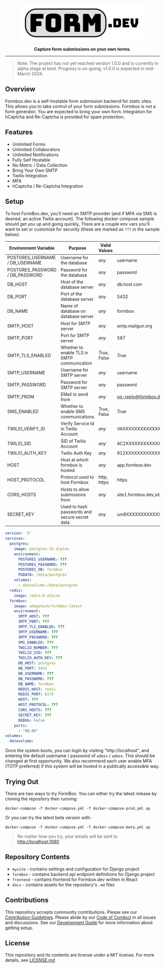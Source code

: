 <p align="center">
  <picture>
    <img alt="formbox logo" width="400" src="docs/logo.png">
  </picture>
</p>
<p align="center">
 <strong>Capture form submissions on your own terms.</strong>
</p>

---

> Note: The project has not yet reached version 1.0.0 and is currently 
> in alpha stage at best.  Progress is on-going, v1.0.0 is expected in
> mid-March 2024.

## Overview

Formbox.dev is a self-hostable form submission backend for static
sites.  This allows you to take control of your form submissions.
Formbox is not a form generator.  You are expected to bring your
own form.  Integration for hCaptcha and Re-Captcha is provided for
spam protection.

## Features

- Unlimited Forms
- Unlimited Collaborators
- Unlimited Notifications
- Fully Self Hostable
- No Metric / Data Collection
- Bring Your Own SMTP
- Twilio Integration
- MFA
- hCaptcha / Re-Captcha Integration

## Setup

To host FormBox.dev, you'll need an SMTP provider (and if MFA via SMS
is desired, an active Twilio account).  The following docker compose
sample should get you up and going quickly, There are a couple env vars
you'll want to set or customize for security (these are marked as `???`
in the sample below).

| Environment Variable            | Purpose                                       | Valid Values    | Example                             |
|---------------------------------|-----------------------------------------------|-----------------|-------------------------------------|
| POSTGRES_USERNAME / DB_USERNAME | Username for the database                     | *any*           | username                            |
| POSTGRES_PASSWORD / DB_PASSWORD | Password for the database                     | *any*           | password                            |
| DB_HOST                         | Host of the database server                   | *any*           | db.host.com                         |
| DB_PORT                         | Port of the database server                   | *any*           | 5432                                |
| DB_NAME                         | Name of database on database server           | *any*           | formbox                             |
| SMTP_HOST                       | Host for SMTP server                          | *any*           | smtp.mailgun.org                    |
| SMTP_PORT                       | Port for SMTP server                          | *any*           | 587                                 |
| SMTP_TLS_ENABLED                | Whether to enable TLS in SMTP communication   | *True*, *False* | True                                |
| SMTP_USERNAME                   | Username for SMTP server                      | *any*           | username                            |
| SMTP_PASSWORD                   | Password for SMTP server                      | *any*           | password                            |
| SMTP_FROM                       | EMail to send from                            | *any*           | no-reply@formbox.dev                |
| SMS_ENABLED                     | Whether to enable SMS communications          | *True*, *False* | True                                |
| TWILIO_VERIFY_ID                | Verify Service Id in Twilio Account           | *any*           | VAXXXXXXXXXXXXXXXXXXXXXXXXXXXXXXXX  |
| TWILIO_SID                      | SID of Twilio Account                         | *any*           | AC2XXXXXXXXXXXXXXXXXXXXXXXXXXXXXXX  |
| TWILIO_AUTH_KEY                 | Twilio Auth Key                               | *any*           | 912XXXXXXXXXXXXXXXXXXXXXXXXXXXXX    |
| HOST                            | Host at which formbox is hosted               | *any*           | app.formbox.dev                     |
| HOST_PROTOCOL                   | Protocol used to host Formbox                 | *http*, *https* | https                               |
| CORS_HOSTS                      | Hosts to allow submissions from               | *any*           | site1.formbox.dev,site2.formbox.dev |
| SECRET_KEY                      | Used to hash passwords and secure secret data | *any*           | um8XXXXXXXXXXXXXXXXXXXXXXXXXXXXXXXX |

```yaml
version: '3'
services:
  postgres:
    image: postgres:16-alpine
    environment:
      POSTGRES_USERNAME: ???
      POSTGRES_PASSWORD: ???
      POSTGRES_DB: formbox
      PGDATA: /data/postgres
    volumes:
      - datavolume:/data/postgres
  redis:
    image: redis:6-alpine
  formbox:
    image: adagotech/formbox:latest
    environment:
      SMTP_HOST: ???
      SMTP_PORT: ???
      SMTP_TLS_ENABLED: ???
      SMTP_USERNAME: ???
      SMTP_PASSWORD: ???
      SMS_ENABLED: ???
      TWILIO_NUMBER: ???
      TWILIO_SID: ???
      TWILIO_AUTH_KEY: ???
      DB_HOST: postgres
      DB_PORT: 5432
      DB_USERNAME: ???
      DB_PASSWORD: ???
      DB_NAME: formbox
      REDIS_HOST: redis
      REDIS_PORT: 6379
      HOST: ???
      HOST_PROTOCOL: ???
      CORS_HOSTS: ???
      SECRET_KEY: ???
      DEBUG: False
    ports:
      - "80:80"
volumes:
  datavolume:
```

Once the system boots, you can login by visiting "http://localhost",
and entering the default username / password of `admin` / `admin`.
This should be changed at first opportunity.  We also recommend each
user enable MFA (TOTP preferred) if this system will be hosted in a
publically accessible way.

## Trying Out

There are two ways to try FormBox.  You can either try the latest release
by cloning the repository then running:

```
docker-compose -f docker-compose.yml -f docker-compose-prod.yml up
```

Or you can try the latest beta version with:

```
docker-compose -f docker-compose.yml -f docker-compose-beta.yml up
```

> No matter how you try, your emails will be sent to [http://localhost:1080](http://localhost:1080)

## Repository Contents

- `mysite` - contains settings and configuration for Django project
- `formbox` - contains backend api endpoint definitions for Django project
- `frontend` - contains frontend for Formbox.dev written in React
- `docs` - contains assets for the repository's `.md` files

## Contributions

This repository accepts community contributions. Please see our 
[Contribution Guidelines](CONTRIBUTING.md). Please abide by our 
[Code of Conduct](CODE_OF_CONDUCT.md) in all issues and discussions.  See our
[Development Guide](DEVELOPMENT.md) for more information about
getting setup.

## License

This repository and its contents are license under a MIT license.
For more details, see [LICENSE.md](LICENSE.md)
